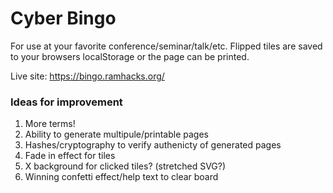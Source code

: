 # Cyber Bingo

For use at your favorite conference/seminar/talk/etc.
Flipped tiles are saved to your browsers localStorage or the page can be printed.

Live site: https://bingo.ramhacks.org/

### Ideas for improvement

1. More terms!
1. Ability to generate multipule/printable pages
1. Hashes/cryptography to verify authenicty of generated pages
1. Fade in effect for tiles
1. X background for clicked tiles? (stretched SVG?)
1. Winning confetti effect/help text to clear board

